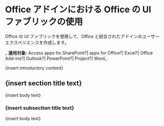 
# Office アドインにおける Office の UI ファブリックの使用
Office の UI ファブリックを使用して、Office と統合されたアドインのユーザー エクスペリエンスを作成します。

 _ **適用対象:** Access apps for SharePoint?| apps for Office?| Excel?| Office Add-ins?| Outlook?| PowerPoint?| Project?| Word_

{insert introductory content}

## {insert section title text}

{insert body text}


### {insert subsection title text}

{insert body text}

